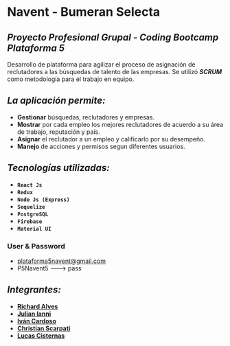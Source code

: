 # Navent - Bumeran Selecta

## *Proyecto Profesional Grupal - Coding Bootcamp Plataforma 5*

Desarrollo de plataforma para agilizar el proceso de asignación de reclutadores a las búsquedas de talento de las empresas.
Se utilizó ***SCRUM*** como metodología para el trabajo en equipo.

## ***La aplicación permite:***
 - **Gestionar** búsquedas,  reclutadores y empresas.
 - **Mostrar** por cada empleo los mejores reclutadores de acuerdo a su área de trabajo, reputación y país.
 - **Asignar** el reclutador a un empleo y calificarlo por su desempeño.
 - **Manejo** de acciones y permisos segun diferentes usuarios.

## *Tecnologías utilizadas:*
 - **`React Js`**
 - **`Redux`**
 - **`Node Js (Express)`**
 - **`Sequelize`**
 - **`PostgreSQL`**
 - **`Firebase`**
 - **`Material UI`**

### User & Password
- plataforma5navent@gmail.com
- P5Navent5 ---> pass


## *Integrantes:*
 - **[Richard Alves](https://www.linkedin.com/in/richardalvesdoprado/)**
 - **[Julian Ianni](https://www.linkedin.com/in/julian-ianni89/)**
 - **[Iván Cardoso](https://www.linkedin.com/in/ivan--cardoso/)**
 - **[Christian Scarpati](https://www.linkedin.com/in/christian-scarpati/)**
 - **[Lucas Cisternas](https://www.linkedin.com/in/lucas-cisternas-fullstack-developer/)**
